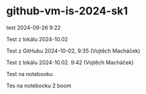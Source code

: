 # github-vm-is-2024-sk1


test 2024-09-26 9:22


Test z lokálu 2024-10.02

Test z GitHubu 2024-10-02, 9:35 (Vojtěch Macháček)

Test z lokálu 2024-10.02. 9:42 (Vojtěch Macháček)

Test na notebooku

Tes na notebooku 2
boom
